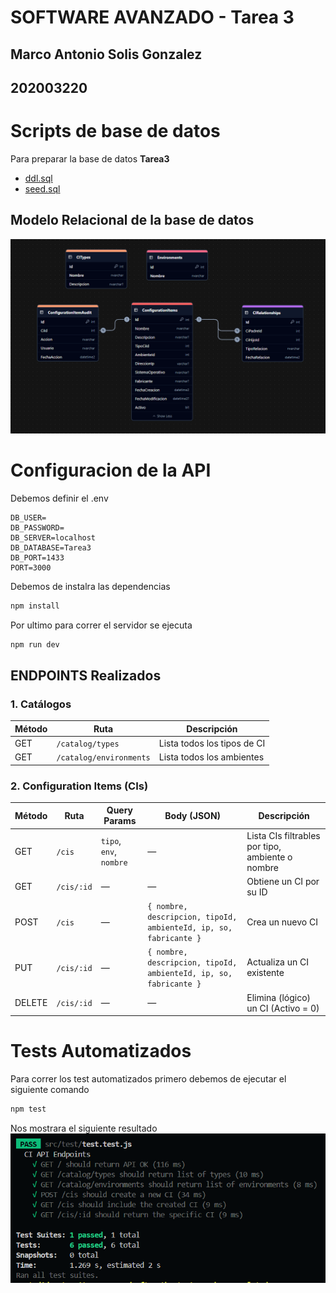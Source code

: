# SOFTWARE AVANZADO - Tarea 3
## Marco Antonio Solis Gonzalez 
## 202003220


# Scripts de base de datos
Para preparar la base de datos **Tarea3**

- [ddl.sql](./db/ddl.sql) 
- [seed.sql](./db/seed.sql) 

## Modelo Relacional de la base de datos
![relational](./img//ER.png)


# Configuracion de la API
Debemos definir el .env
```env
DB_USER=
DB_PASSWORD=
DB_SERVER=localhost
DB_DATABASE=Tarea3
DB_PORT=1433
PORT=3000
```

Debemos de instalra las dependencias
```bash
npm install
```

Por ultimo para correr el servidor se ejecuta
```bash
npm run dev
```

## ENDPOINTS Realizados

### 1. Catálogos

| Método | Ruta                         | Descripción                        |
| ------ | ---------------------------- | ---------------------------------- |
| GET    | `/catalog/types`             | Lista todos los tipos de CI        |
| GET    | `/catalog/environments`      | Lista todos los ambientes          |

### 2. Configuration Items (CIs)

| Método | Ruta                  | Query Params                  | Body (JSON)                                                                           | Descripción                                         |
| ------ | --------------------- | ----------------------------- | -------------------------------------------------------------------------------------- | --------------------------------------------------- |
| GET    | `/cis`                | `tipo`, `env`, `nombre`      | —                                                                                      | Lista CIs filtrables por tipo, ambiente o nombre     |
| GET    | `/cis/:id`            | —                             | —                                                                                      | Obtiene un CI por su ID                              |
| POST   | `/cis`                | —                             | `{ nombre, descripcion, tipoId, ambienteId, ip, so, fabricante }`                      | Crea un nuevo CI                                      |
| PUT    | `/cis/:id`            | —                             | `{ nombre, descripcion, tipoId, ambienteId, ip, so, fabricante }`                      | Actualiza un CI existente                            |
| DELETE | `/cis/:id`            | —                             | —                                                                                      | Elimina (lógico) un CI (Activo = 0)                  |



# Tests Automatizados
Para correr los test automatizados primero debemos de ejecutar el siguiente comando

```bash
npm test
```

Nos mostrara el siguiente resultado
![tst](img/test.png)